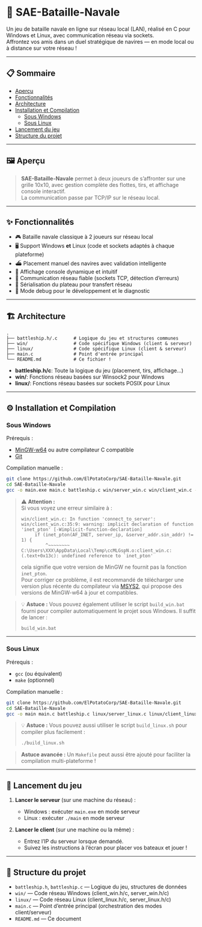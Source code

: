 # 🚢 SAE-Bataille-Navale

Un jeu de bataille navale en ligne sur réseau local (LAN), réalisé en C pour Windows et Linux, avec communication réseau via sockets.  
Affrontez vos amis dans un duel stratégique de navires — en mode local ou à distance sur votre réseau !

---

## 📋 Sommaire

- [Aperçu](#-aperçu)
- [Fonctionnalités](#-fonctionnalités)
- [Architecture](#-architecture)
- [Installation et Compilation](#-installation-et-compilation)
    - [Sous Windows](#sous-windows)
    - [Sous Linux](#sous-linux)
- [Lancement du jeu](#-lancement-du-jeu)
- [Structure du projet](#-structure-du-projet)

---

## 🖼️ Aperçu

> **SAE-Bataille-Navale** permet à deux joueurs de s’affronter sur une grille 10x10, avec gestion complète des flottes, tirs, et affichage console interactif.  
> La communication passe par TCP/IP sur le réseau local.

---

## ✨ Fonctionnalités

- 🎮 Bataille navale classique à 2 joueurs sur réseau local
- 🖥️ Support Windows **et** Linux (code et sockets adaptés à chaque plateforme)
- ⛴️ Placement manuel des navires avec validation intelligente
- 🚀 Affichage console dynamique et intuitif
- 📡 Communication réseau fiable (sockets TCP, détection d’erreurs)
- 🔄 Sérialisation du plateau pour transfert réseau
- 🐞 Mode debug pour le développement et le diagnostic

---

## 🏗️ Architecture

```
.
├── battleship.h/.c      # Logique du jeu et structures communes
├── win/                 # Code spécifique Windows (client & serveur)
├── linux/               # Code spécifique Linux (client & serveur)
├── main.c               # Point d'entrée principal
└── README.md            # Ce fichier !
```

- **battleship.h/c**: Toute la logique du jeu (placement, tirs, affichage…)
- **win/**: Fonctions réseau basées sur Winsock2 pour Windows
- **linux/**: Fonctions réseau basées sur sockets POSIX pour Linux

---

## ⚙️ Installation et Compilation

### Sous Windows

Prérequis :
- [MinGW-w64](https://www.mingw-w64.org/) ou autre compilateur C compatible
- [Git](https://git-scm.com/)

Compilation manuelle :
```bash
git clone https://github.com/ElPotatoCorp/SAE-Bataille-Navale.git
cd SAE-Bataille-Navale
gcc -o main.exe main.c battleship.c win/server_win.c win/client_win.c -lws2_32
```
> ⚠️ **Attention :**  
> Si vous voyez une erreur similaire à :
> ```
> win/client_win.c: In function 'connect_to_server':
> win/client_win.c:35:9: warning: implicit declaration of function 'inet_pton' [-Wimplicit-function-declaration]
>      if (inet_pton(AF_INET, server_ip, &server_addr.sin_addr) != 1) {
>          ^~~~~~~~~
> C:\Users\XXX\AppData\Local\Temp\ccMLGspN.o:client_win.c:(.text+0x13c): undefined reference to `inet_pton'
> ```
> cela signifie que votre version de MinGW ne fournit pas la fonction `inet_pton`.  
> Pour corriger ce problème, il est recommandé de télécharger une version plus récente du compilateur via [MSYS2](https://www.msys2.org/), qui propose des versions de MinGW-w64 à jour et compatibles.

> 💡 **Astuce :** Vous pouvez également utiliser le script `build_win.bat` fourni pour compiler automatiquement le projet sous Windows. Il suffit de lancer :
> ```
> build_win.bat
> ```

---

### Sous Linux

Prérequis :
- `gcc` (ou équivalent)
- `make` (optionnel)

Compilation manuelle :
```bash
git clone https://github.com/ElPotatoCorp/SAE-Bataille-Navale.git
cd SAE-Bataille-Navale
gcc -o main main.c battleship.c linux/server_linux.c linux/client_linux.c
```
> 💡 **Astuce :** Vous pouvez aussi utiliser le script `build_linux.sh` pour compiler plus facilement :
> ```bash
> ./build_linux.sh
> ```

> **Astuce avancée :** Un `Makefile` peut aussi être ajouté pour faciliter la compilation multi-plateforme !

---

## 🚦 Lancement du jeu

1. **Lancer le serveur** (sur une machine du réseau) :
   - Windows : exécuter `main.exe` en mode serveur
   - Linux : exécuter `./main` en mode serveur

2. **Lancer le client** (sur une machine ou la même) :
   - Entrez l’IP du serveur lorsque demandé.
   - Suivez les instructions à l’écran pour placer vos bateaux et jouer !

---

## 📂 Structure du projet

- `battleship.h`, `battleship.c` — Logique du jeu, structures de données
- `win/` — Code réseau Windows (client_win.h/c, server_win.h/c)
- `linux/` — Code réseau Linux (client_linux.h/c, server_linux.h/c)
- `main.c` — Point d’entrée principal (orchestration des modes client/serveur)
- `README.md` — Ce document
